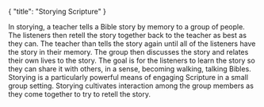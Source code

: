 { "title": "Storying Scripture" }

In storying, a teacher tells a Bible story by memory to a group of people. The
listeners then retell the story together back to the teacher as best as they
can. The teacher than tells the story again until all of the listeners have the
story in their memory. The group then discusses the story and relates their own
lives to the story. The goal is for the listeners to learn the story so they
can share it with others, in a sense, becoming walking, talking Bibles.
Storying is a particularly powerful means of engaging Scripture in a small
group setting. Storying cultivates interaction among the group members as they
come together to try to retell the story.
